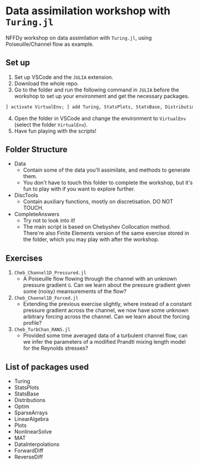 # Data assimilation workshop with `Turing.jl`
NFFDy workshop on data assimilation with `Turing.jl`, using Poiseuille/Channel flow as example.

## Set up
1. Set up VSCode and the `JULIA` extension.
2. Download the whole repo.
3. Go to the folder and run the following command in `JULIA` before the workshop to set up your environment and get the necessary packages.
```JULIA
] activate VirtualEnv; ] add Turing, StatsPlots, StatsBase, Distributions, Optim, SparseArrays, LinearAlgebra, Plots, NonlinearSolve, MAT, DataInterpolations, ForwardDiff, ReverseDiff;  
```
4. Open the folder in VSCode and change the environment to `VirtualEnv` (select the folder `VirtualEnv`).
5. Have fun playing with the scripts!

## Folder Structure
- Data
  - Contain some of the data you'll assimilate, and methods to generate them.
  - You don't have to touch this folder to complete the workshop, but it's fun to play with if you want to explore further.
- DiscTools
  - Contain auxiliary functions, mostly on discretisation. DO NOT TOUCH.
- CompleteAnswers
  - Try not to look into it!
  - The main script is based on Chebyshev Collocation method. There're also Finite Elements version of the same exercise stored in the folder, which you may play with after the workshop.

## Exercises
1. `Cheb_Channel1D_Pressured.jl`
   - A Poiseuille flow flowing through the channel with an unknown pressure gradient `G`. Can we learn about the pressure gradient given some (noisy) meansurements of the flow?
2. `Cheb_Channel1D_Forced.jl`
   - Extending the previous exercise slightly, where instead of a constant pressure gradient across the channel, we now have some unknown arbitrary forcing across the channel. Can we learn about the forcing profile?
3. `Cheb_TurbChan_RANS.jl`
   - Provided some time averaged data of a turbulent channel flow, can we infer the parameters of a modified Prandtl mixing length model for the Reynolds stresses?

## List of packages used
- Turing
- StatsPlots
- StatsBase
- Distributions
- Optim
- SparseArrays
- LinearAlgebra
- Plots
- NonlinearSolve
- MAT
- DataInterpolations
- ForwardDiff
- ReverseDiff